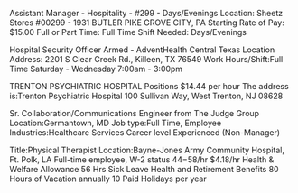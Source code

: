 Assistant Manager - Hospitality - #299 - Days/Evenings
Location: Sheetz Stores #00299 - 1931 BUTLER PIKE  GROVE CITY, PA
Starting Rate of Pay: $15.00
Full or Part Time: Full Time
Shift Needed: Days/Evenings

Hospital Security Officer Armed -  AdventHealth Central Texas
Location Address: 2201 S Clear Creek Rd., Killeen, TX  76549 
Work Hours/Shift:Full Time Saturday - Wednesday 7:00am - 3:00pm

TRENTON PSYCHIATRIC HOSPITAL
Positions $14.44 per hour
The address is:Trenton Psychiatric Hospital 100 Sullivan Way, West Trenton, NJ 08628

Sr. Collaboration/Communications Engineer from The Judge Group
Location:Germantown, MD
Job type:Full Time, Employee
Industries:Healthcare Services
Career level
Experienced (Non-Manager)

Title:Physical Therapist
Location:Bayne-Jones Army Community Hospital, Ft. Polk, LA
Full-time employee, W-2 status
$44-$58/hr
$4.18/hr Health & Welfare Allowance
56 Hrs Sick Leave
Health and Retirement Benefits
80 Hours of Vacation annually
10 Paid Holidays per year
